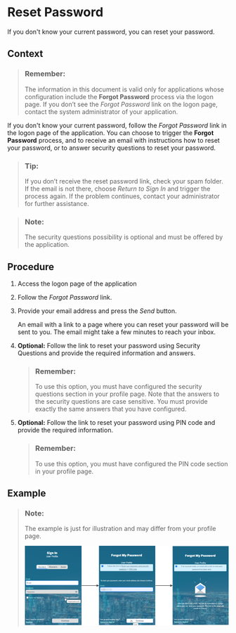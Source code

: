 <!-- loioc821f3fdc558465db6950399672090e7 -->

# Reset Password

If you don't know your current password, you can reset your password.



## Context

> ### Remember:  
> The information in this document is valid only for applications whose configuration include the **Forgot Password** process via the logon page. If you don’t see the *Forgot Password* link on the logon page, contact the system administrator of your application.

If you don't know your current password, follow the *Forgot Password* link in the logon page of the application. You can choose to trigger the **Forgot Password** process, and to receive an email with instructions how to reset your password, or to answer security questions to reset your password.

> ### Tip:  
> If you don’t receive the reset password link, check your spam folder. If the email is not there, choose *Return to Sign In* and trigger the process again. If the problem continues, contact your administrator for further assistance.

> ### Note:  
> The security questions possibility is optional and must be offered by the application.



## Procedure

1.  Access the logon page of the application

2.  Follow the *Forgot Password* link.

3.  Provide your email address and press the *Send* button.

    An email with a link to a page where you can reset your password will be sent to you. The email might take a few minutes to reach your inbox.

4.  **Optional:** Follow the link to reset your password using Security Questions and provide the required information and answers.

    > ### Remember:  
    > To use this option, you must have configured the security questions section in your profile page. Note that the answers to the security questions are case sensitive. You must provide exactly the same answers that you have configured.

5.  **Optional:** Follow the link to reset your password using PIN code and provide the required information.

    > ### Remember:  
    > To use this option, you must have configured the PIN code section in your profile page.




## Example

> ### Note:  
> The example is just for illustration and may differ from your profile page.
> 
> ![](images/Forgot_Password_86bde48.png)

